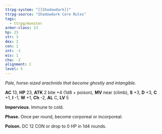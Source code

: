 ```yaml
---
ttrpg-system: "[[Shadowdark]]"
ttrpg-source: "Shadowdark Core Rules"
tags:
  - ttrpg/monster
armor-class: 13
hp: 23
str: 3
dex: 3
con: 1
int: -1
wis: 1
cha: -2
alignment: C
level: 5
---
```


_Pale, horse-sized arachnids that become ghostly and intangible._

**AC** 13, **HP** 23, **ATK** 2 bite +4 (1d8 + poison), **MV** near (climb), **S** +3, **D** +3, **C** +1, **I** -1, **W** +1, **Ch** -2, **AL** C, **LV** 5

**Impervious**. Immune to cold. 

**Phase.** Once per round, become corporeal or incorporeal. 

**Poison.** DC 12 CON or drop to 0 HP in 1d4 rounds.

